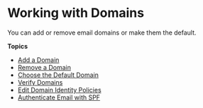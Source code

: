 # Working with Domains<a name="domains_overview"></a>

You can add or remove email domains or make them the default\.

**Topics**
+ [Add a Domain](add_domain.md)
+ [Remove a Domain](remove_domain.md)
+ [Choose the Default Domain](default_domain.md)
+ [Verify Domains](domain_verification.md)
+ [Edit Domain Identity Policies](editing_domains.md)
+ [Authenticate Email with SPF](authenticate_domain.md)